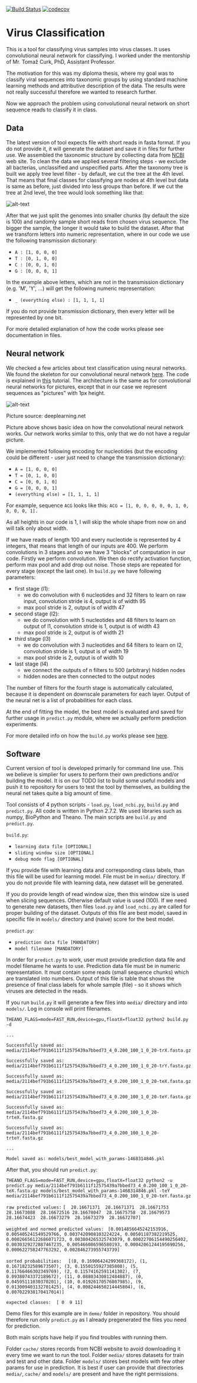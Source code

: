 [![Build Status](https://travis-ci.org/mkopar/VirClass.svg?branch=keras)](https://travis-ci.org/mkopar/VirClass)
[![codecov](https://codecov.io/gh/mkopar/VirClass/branch/keras/graph/badge.svg)](https://codecov.io/gh/mkopar/VirClass)

# Virus Classification

This is a tool for classifying virus samples into virus classes.
It uses convolutional neural network for classifying.
I worked under the mentorship of Mr. Tomaž Curk, PhD, Assistant Professor.

The motivation for this was my diploma thesis, where my goal was to classify viral sequences into
taxonomic groups by using standard machine learning methods and attributive description of the data.
The results were not really successful therefore we wanted to research further.

Now we approach the problem using convolutional neural network on short
sequence reads to classify it in class.

## Data
The latest version of tool expects file with short reads in fasta format. If you do not provide it,
it will generate the dataset and save it in files for further use.
We assembled the taxonomic structure by collecting data from [NCBI](www.ncbi.nlm.nih.gov) web site.
To clean the data we applied several filtering steps - we exclude all bacterias, unclassified and
unspecified parts. After the taxonomy tree is built we apply tree level filter - by default, we
cut the tree at the 4th level.
That means that final classes for classifying are nodes at 4th level
but data is same as before, just divided into less groups than before.
If we cut the tree at 2nd level, the tree would look something like that:

![alt-text](https://github.com/mkopar/Virus-classification-theano/blob/master/taksonomija_2.png)

After that we just split the genomes into smaller chunks (by default the size is 100) and randomly
sample short reads from chosen virus sequence. The bigger the sample, the longer it would take
to build the dataset. After that we transform letters into numeric representation, where in our
code we use the following transmission dictionary:

* `A : [1, 0, 0, 0]`
* `T : [0, 1, 0, 0]`
* `C : [0, 0, 1, 0]`
* `G : [0, 0, 0, 1]`

In the example above letters, which are not in the transmission dictionary (e.g. 'M', 'Y', ...) will
get the following numeric representation:

* `_ (everything else) : [1, 1, 1, 1]`

If you do not provide transmission dictionary, then every letter will be represented by one bit.

For more detailed explanation of how the code works please see documentation in files.

## Neural network
We checked a few articles about text classification using neural networks.
We found the skeleton for our convolutional neural network
[here](https://github.com/newmu/theano-tutorials). The code is explained in
[this](https://www.youtube.com/watch?v=S75EdAcXHKk) tutorial. The architecture
is the same as for convolutional neural networks for pictures, except that in our case
we represent sequences as "pictures" with 1px height.

![alt-text](https://github.com/mkopar/Virus-classification-theano/blob/master/mylenet.png)

Picture source: deeplearning.net

Picture above shows basic idea on how the convolutional neural network works. Our network works similar to this,
only that we do not have a regular picture.

We implemented following encoding for nucleotides (but the encoding could be different - user just need to change
the transmission dictionary):
* `A = [1, 0, 0, 0]`
* `T = [0, 1, 0, 0]`
* `C = [0, 0, 1, 0]`
* `G = [0, 0, 0, 1]`
* `(everything else) = [1, 1, 1, 1]`

For example, sequence `ACG` looks like this:
`ACG = [1, 0, 0, 0, 0, 0, 1, 0, 0, 0, 0, 1].`

As all heights in our code is 1, I will skip the whole shape from now on and will talk only about width.

If we have reads of length 100 and every nucleotide is represented by 4 integers, that means that
length of our inputs are 400.
We perform convolutions in 3 stages and so we have 3 "blocks" of computation in our code.
Firstly we perform convolution. We then do rectify activation function, perform max pool and add drop out
noise. Those steps are repeated for every stage (except the last one).
In `build.py` we have following parameters:
- first stage (l1):
    - we do convolution with 6 nucleotides and 32 filters to learn on raw input, convolution stride is 4, output is of width 95
    - max pool stride is 2, output is of width 47
- second stage (l2):
    - we do convolution with 5 nucleotides and 48 filters to learn on output of l1, convolution stride is 1, output is of width 43
    - max pool stride is 2, output is of width 21
- third stage (l3)
    - we do convolution with 3 nucleotides and 64 filters to learn on l2, convolution stride is 1, output is of width 19
    - max pool stride is 2, output is of width 10
- last stage (l4)
    - we connect the outputs of n filters to 500 (arbitrary) hidden nodes
    - hidden nodes are then connected to the output nodes

The number of filters for the fourth stage is automatically calculated,
because it is dependent on downscale parameters for each layer. Output of the neural net
is a list of probabilities for each class.

At the end of fitting the model, the best model is evaluated and saved for
further usage in `predict.py` module, where we actually perform prediction experiments.

For more detailed info on how the `build.py` works please see [here](https://www.youtube.com/watch?v=S75EdAcXHKk).

## Software

Current version of tool is developed primarily for command line use. This we believe is simplier for users
to perform their own predictions and/or building the model. It is on our TODO list to build some useful
models and push it to repository for users to test the tool by themselves, as building the neural net takes quite a big
amount of time.

Tool consists of 4 python scripts - `load.py`, `load_ncbi.py`, `build.py` and `predict.py`.
All code is written in Python 2.7.2. We used libraries such as numpy, BioPython and Theano.
The main scripts are `build.py` and `predict.py`.

`build.py`:
- `learning data file [OPTIONAL]`
- `sliding window size [OPTIONAL]`
- `debug mode flag [OPTIONAL]`

If you provide file with learning data and corresponding class labels, than this file will be used for learning model.
File must be in `media/` directory. If you do not provide file with learning data, new dataset will be generated.

If you do provide length of read window size, then this window size is used when slicing sequences. Otherwise
default value is used (100).
If we need to generate new datasets, then files `load.py` and `load_ncbi.py` are called
for proper building of the dataset.
Outputs of this file are best model, saved in specific file in `models/` directory
and (naive) score for the best model.

`predict.py`:
- `prediction data file [MANDATORY]`
- `model filename [MANDATORY]`

In order for `predict.py` to work, user must provide prediction data file and model filename he wants to use.
Prediction data file must be in numeric representation. It must contain some reads (small sequence chunks) which
are translated into numbers.
Output of this file is table that shows the presence of final class labels for whole sample (file) - so it shows
which viruses are detected in the reads.

If you run `build.py` it will generate a few files into `media/` directory and into `models/`.
Log in console will print filenames.

`THEANO_FLAGS=mode=FAST_RUN,device=gpu,floatX=float32 python2 build.py -d`

`...`

`Successfully saved as: media/2114bef791b6111f12575439a7bbed73_4_0.200_100_1_0_20-trX.fasta.gz`

`Successfully saved as: media/2114bef791b6111f12575439a7bbed73_4_0.200_100_1_0_20-trY.fasta.gz`

`Successfully saved as: media/2114bef791b6111f12575439a7bbed73_4_0.200_100_1_0_20-teX.fasta.gz`

`Successfully saved as: media/2114bef791b6111f12575439a7bbed73_4_0.200_100_1_0_20-teY.fasta.gz`

`Successfully saved as: media/2114bef791b6111f12575439a7bbed73_4_0.200_100_1_0_20-trteX.fasta.gz`

`Successfully saved as: media/2114bef791b6111f12575439a7bbed73_4_0.200_100_1_0_20-trteY.fasta.gz`

`...`

`Model saved as: models/best_model_with_params-1468314846.pkl`

After that, you should run `predict.py`:

`THEANO_FLAGS=mode=FAST_RUN,device=gpu,floatX=float32 python2 -u predict.py media/2114bef791b6111f12575439a7bbed73_4_0.200_100_1_0_20-teX.fasta.gz models/best_model_with_params-1468314846.pkl -teY media/2114bef791b6111f12575439a7bbed73_4_0.200_100_1_0_20-teY.fasta.gz`

`raw predicted values:`
`[  28.16671371  28.16671371  28.16671753  28.16673088  28.16672516 28.16678047  28.16675758  28.16679573  28.16674423  28.16673279  28.16673279  28.16672707]`

`weighted and normed predicted values: `
`[0.0014856645242153916, 0.005405241549529766, 0.0037420908103224224, 0.00501187382219525, 0.00026656122686071723, 0.003804265325743079, 0.00022706154490256402, 0.0030329272887467235, 0.005466086596580193, 0.00042061244195690256, 0.000622758247763292, 0.002846273955743739]`

`sorted probabilities:  `
`[(8, 0.16906424299368172), (1, 0.16718232589673507), (3, 0.1550155927385808), (5, 0.11766466302349769), (2, 0.11574162591141302), (7, 0.09380743372189672), (11, 0.08803430812484887), (0, 0.04595111030370201), (10, 0.01926170576807985), (9, 0.013009403132701425), (4, 0.008244650214445804), (6, 0.007022938170417014)]`

`expected classes:  [ 0  9 11]`

Demo files for this example are in `demo/` folder in repository. You should therefore run only `predict.py` as I already
pregenerated the files you need for prediction.

Both main scripts have help if you find troubles with running them.

Folder `cache/` stores records from NCBI website to avoid downloading it every time we want to run the tool.
Folder `media/` stores datasets for train and test and other data.
Folder `models/` stores best models with few other params for use in prediction.
It is best if user can provide that directories `media/`, `cache/` and `models/` are present and have the right permissions.